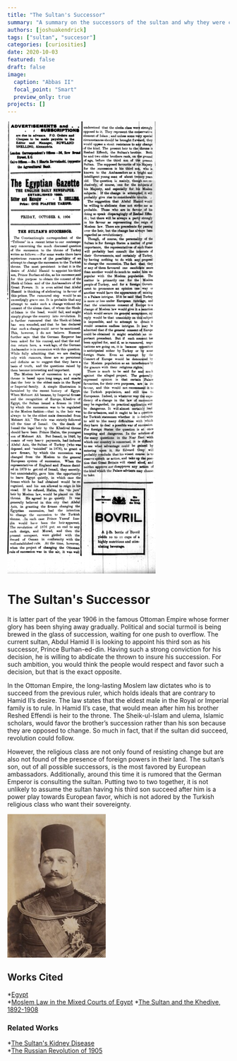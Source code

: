 ```yaml
---
title: "The Sultan's Successor"
summary: "A summary on the successors of the sultan and why they were chosen, why others were not, and how Europeans were involved."
authors: [joshuakendrick]
tags: ["sultan", "succesor"]
categories: [curiosities]
date: 2020-10-03
featured: false
draft: false
image:
  caption: "Abbas II"
  focal_point: "Smart"
  preview_only: true
projects: []
---
```

![The Sultan's Successor](article.jpg "Article")

# The Sultan's Successor

It is latter part of the year 1906 in the famous Ottoman Empire whose former glory has been shying away gradually. Political and social turmoil is being brewed in the glass of succession, waiting for one push to overflow. The current sultan, Abdul Hamid II is looking to appoint his third son as his successor, Prince Burhan-ed-din. Having such a strong conviction for his decision, he is willing to abdicate the thrown to insure his succession. For such ambition, you would think the people would respect and favor such a decision, but that is the exact opposite.   
    
In the Ottoman Empire, the long-lasting Moslem law dictates who is to succeed from the previous ruler, which holds ideals that are contrary to Hamid II’s desire. The law states that the eldest male in the Royal or Imperial family is to rule. In Hamid II’s case, that would mean after him his brother Reshed Effendi is heir to the throne. The Sheik-ul-Islam and ulema, Islamic scholars, would favor the brother’s succession rather than his son because they are opposed to change. So much in fact, that if the sultan did succeed, revolution could follow.    
    
However, the religious class are not only found of resisting change but are also not found of the presence of foreign powers in their land.  The sultan’s son, out of all possible successors, is the most favored by European ambassadors. Additionally, around this time it is rumored that the German Emperor is consulting the sultan. Putting two to two together, it is not unlikely to assume the sultan having his third son succeed after him is a power play towards European favor, which is not adored by the Turkish religious class who want their sovereignty.   

![Sultan](featured.jpg)

## Works Cited
*[Egypt](https://www.jstor.org/stable/j.ctt7rjf4.16)    
*[Moslem Law in the Mixed Courts of Egypt](https://www.jstor.org/stable/754198)
*[The Sultan and the Khedive, 1892-1908](https://www.jstor.org/stable/4282434)    
### Related Works
*[The Sultan's Kidney Disease](https://dig-eg-gaz.github.io/post/2019-12-13-jimmymendez/)  
*[The Russian Revolution of 1905](https://dig-eg-gaz.github.io/post/2019-10-16-oscar/)  

